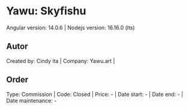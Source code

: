 # Yawu: Skyfishu

Angular version: 14.0.6 | 
Nodejs version: 16.16.0 (lts)

## Autor

Created by: Cindy ita | 
Company: Yawu.art | 

## Order

Type: Commission | 
Code: Closed | 
Price: - | 
Date start: - | 
Date end: - | 
Date maintenance: - 



